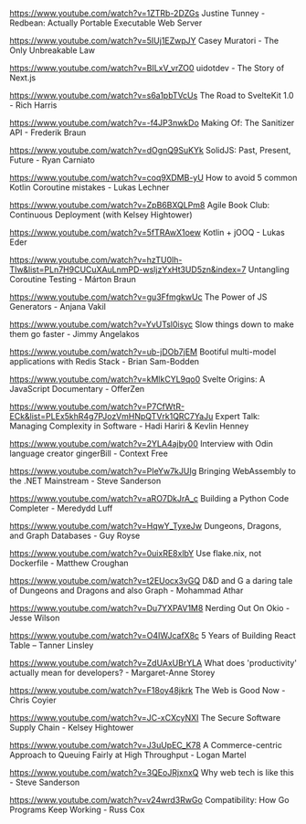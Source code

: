 https://www.youtube.com/watch?v=1ZTRb-2DZGs Justine Tunney - Redbean: Actually Portable Executable Web Server 

https://www.youtube.com/watch?v=5IUj1EZwpJY Casey Muratori - The Only Unbreakable Law

https://www.youtube.com/watch?v=BILxV_vrZO0 uidotdev - The Story of Next.js

https://www.youtube.com/watch?v=s6a1pbTVcUs The Road to SvelteKit 1.0 - Rich Harris 

https://www.youtube.com/watch?v=-f4JP3nwkDo Making Of: The Sanitizer API - Frederik Braun

https://www.youtube.com/watch?v=dOgnQ9SuKYk SolidJS: Past, Present, Future - Ryan Carniato

https://www.youtube.com/watch?v=coq9XDMB-yU How to avoid 5 common Kotlin Coroutine mistakes - Lukas Lechner

https://www.youtube.com/watch?v=ZpB6BXQLPm8 Agile Book Club: Continuous Deployment (with Kelsey Hightower)

https://www.youtube.com/watch?v=5fTRAwX1oew Kotlin + jOOQ - Lukas Eder

https://www.youtube.com/watch?v=hzTU0lh-TIw&list=PLn7H9CUCuXAuLnmPD-wsljzYxHt3UD5zn&index=7 Untangling Coroutine Testing - Márton Braun

https://www.youtube.com/watch?v=gu3FfmgkwUc The Power of JS Generators - Anjana Vakil

https://www.youtube.com/watch?v=YvUTsl0isyc Slow things down to make them go faster - Jimmy Angelakos

https://www.youtube.com/watch?v=ub-jDOb7jEM Bootiful multi-model applications with Redis Stack - Brian Sam-Bodden

https://www.youtube.com/watch?v=kMlkCYL9qo0 Svelte Origins: A JavaScript Documentary - OfferZen

https://www.youtube.com/watch?v=P7CfWtR-ECk&list=PLEx5khR4g7PJozVmHNpQTVrk1QRC7YaJu Expert Talk: Managing Complexity in Software - Hadi Hariri & Kevlin Henney

https://www.youtube.com/watch?v=2YLA4ajby00 Interview with Odin language creator gingerBill - Context Free

https://www.youtube.com/watch?v=PIeYw7kJUIg Bringing WebAssembly to the .NET Mainstream - Steve Sanderson

https://www.youtube.com/watch?v=aRO7DkJrA_c Building a Python Code Completer - Meredydd Luff

https://www.youtube.com/watch?v=HqwY_TyxeJw Dungeons, Dragons, and Graph Databases - Guy Royse

https://www.youtube.com/watch?v=0uixRE8xlbY Use flake.nix, not Dockerfile - Matthew Croughan

https://www.youtube.com/watch?v=t2EUocx3vGQ D&D and G a daring tale of Dungeons and Dragons and also Graph - Mohammad Athar

https://www.youtube.com/watch?v=Du7YXPAV1M8 Nerding Out On Okio - Jesse Wilson

https://www.youtube.com/watch?v=O4IWJcafX8c 5 Years of Building React Table – Tanner Linsley

https://www.youtube.com/watch?v=ZdUAxUBrYLA What does 'productivity' actually mean for developers? - Margaret-Anne Storey

https://www.youtube.com/watch?v=F18oy48jkrk The Web is Good Now - Chris Coyier

https://www.youtube.com/watch?v=JC-xCXcyNXI The Secure Software Supply Chain - Kelsey Hightower

https://www.youtube.com/watch?v=J3uUpEC_K78 A Commerce-centric Approach to Queuing Fairly at High Throughput - Logan Martel

https://www.youtube.com/watch?v=3QEoJRjxnxQ Why web tech is like this - Steve Sanderson

https://www.youtube.com/watch?v=v24wrd3RwGo Compatibility: How Go Programs Keep Working - Russ Cox

